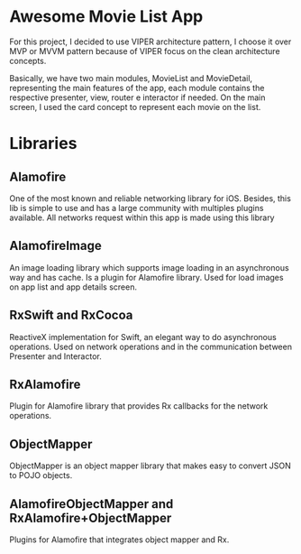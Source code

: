 # Awesome Movie List App

<p>For this project, I decided to use VIPER architecture pattern, I choose it over MVP or MVVM pattern because of VIPER focus on the clean architecture concepts.
<p>Basically, we have two main modules, MovieList and MovieDetail, representing the main features of the app, each module contains the respective presenter, view, router e interactor if needed. 
On the main screen, I used the card concept to represent each movie on the list.

# Libraries

## Alamofire
One of the most known and reliable networking library for iOS. Besides, this lib is simple to use and has a large community with multiples plugins available.
All networks request within this app is made using this library

## AlamofireImage
An image loading library which supports image loading in an asynchronous way and has cache. Is a plugin for Alamofire library.
Used for load images on app list and app details screen.

## RxSwift and RxCocoa
ReactiveX implementation for Swift, an elegant way to do asynchronous operations.
Used on network operations and in the communication between Presenter and Interactor.

## RxAlamofire
Plugin for Alamofire library that provides Rx callbacks for the network operations.

## ObjectMapper
ObjectMapper is an object mapper library that makes easy to convert JSON to POJO objects.

## AlamofireObjectMapper and RxAlamofire+ObjectMapper
Plugins for Alamofire that integrates object mapper and Rx. 

